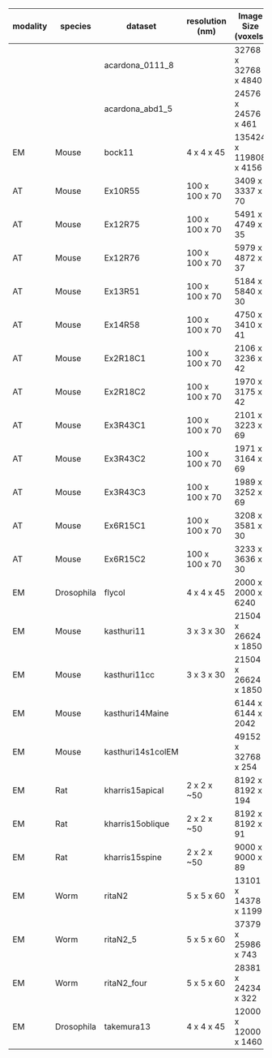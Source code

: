 | modality|species|dataset|resolution (nm)|Image Size (voxels)|reference |
| -----|-----|-----|-----|-----|----- |
| ||acardona_0111_8||32768 x 32768 x 4840| |
| ||acardona_abd1_5||24576 x 24576 x 461| |
| EM|Mouse|bock11|4 x 4 x 45|135424 x 119808 x 4156|[nature.com/nature/journal/v47...](http://www.nature.com/nature/journal/v471/n7337/full/nature09802.html) |
| AT|Mouse|Ex10R55|100 x 100 x 70|3409 x 3337 x 70|[nature.com/articles/sdata2014...](http://www.nature.com/articles/sdata201446) |
| AT|Mouse|Ex12R75|100 x 100 x 70|5491 x 4749 x 35|[nature.com/articles/sdata2014...](http://www.nature.com/articles/sdata201446) |
| AT|Mouse|Ex12R76|100 x 100 x 70|5979 x 4872 x 37|[nature.com/articles/sdata2014...](http://www.nature.com/articles/sdata201446) |
| AT|Mouse|Ex13R51|100 x 100 x 70|5184 x 5840 x 30|[nature.com/articles/sdata2014...](http://www.nature.com/articles/sdata201446) |
| AT|Mouse|Ex14R58|100 x 100 x 70|4750 x 3410 x 41|[nature.com/articles/sdata2014...](http://www.nature.com/articles/sdata201446) |
| AT|Mouse|Ex2R18C1|100 x 100 x 70|2106 x 3236 x 42|[nature.com/articles/sdata2014...](http://www.nature.com/articles/sdata201446) |
| AT|Mouse|Ex2R18C2|100 x 100 x 70|1970 x 3175 x 42|[nature.com/articles/sdata2014...](http://www.nature.com/articles/sdata201446) |
| AT|Mouse|Ex3R43C1|100 x 100 x 70|2101 x 3223 x 69|[nature.com/articles/sdata2014...](http://www.nature.com/articles/sdata201446) |
| AT|Mouse|Ex3R43C2|100 x 100 x 70|1971 x 3164 x 69|[nature.com/articles/sdata2014...](http://www.nature.com/articles/sdata201446) |
| AT|Mouse|Ex3R43C3|100 x 100 x 70|1989 x 3252 x 69|[nature.com/articles/sdata2014...](http://www.nature.com/articles/sdata201446) |
| AT|Mouse|Ex6R15C1|100 x 100 x 70|3208 x 3581 x 30|[nature.com/articles/sdata2014...](http://www.nature.com/articles/sdata201446) |
| AT|Mouse|Ex6R15C2|100 x 100 x 70|3233 x 3636 x 30|[nature.com/articles/sdata2014...](http://www.nature.com/articles/sdata201446) |
| EM|Drosophila|flycol|4 x 4 x 45|2000 x 2000 x 6240| |
| EM|Mouse|kasthuri11|3 x 3 x 30|21504 x 26624 x 1850|[sciencedirect.com/science/art...](http://www.sciencedirect.com/science/article/pii/S0092867415008247) |
| EM|Mouse|kasthuri11cc|3 x 3 x 30|21504 x 26624 x 1850|[sciencedirect.com/science/art...](http://www.sciencedirect.com/science/article/pii/S0092867415008247) |
| EM|Mouse|kasthuri14Maine||6144 x 6144 x 2042|[sciencedirect.com/science/art...](http://www.sciencedirect.com/science/article/pii/S0092867415008247) |
| EM|Mouse|kasthuri14s1colEM||49152 x 32768 x 254|[sciencedirect.com/science/art...](http://www.sciencedirect.com/science/article/pii/S0092867415008247) |
| EM|Rat|kharris15apical|2 x 2 x ~50|8192 x 8192 x 194|[ncbi.nlm.nih.gov/pubmed/26347...](http://www.ncbi.nlm.nih.gov/pubmed/26347348) |
| EM|Rat|kharris15oblique|2 x 2 x ~50|8192 x 8192 x 91|[ncbi.nlm.nih.gov/pubmed/26347...](http://www.ncbi.nlm.nih.gov/pubmed/26347348) |
| EM|Rat|kharris15spine|2 x 2 x ~50|9000 x 9000 x 89|[ncbi.nlm.nih.gov/pubmed/26347...](http://www.ncbi.nlm.nih.gov/pubmed/26347348) |
| EM|Worm|ritaN2|5 x 5 x 60|13101 x 14378 x 1199|[wormatlas.org/ver1/MoW_built0...](http://www.wormatlas.org/ver1/MoW_built0.92/toc.html) |
| EM|Worm|ritaN2_5|5 x 5 x 60|37379 x 25986 x 743|[wormatlas.org/ver1/MoW_built0...](http://www.wormatlas.org/ver1/MoW_built0.92/toc.html) |
| EM|Worm|ritaN2_four|5 x 5 x 60|28381 x 24234 x 322|[wormatlas.org/ver1/MoW_built0...](http://www.wormatlas.org/ver1/MoW_built0.92/toc.html) |
| EM|Drosophila|takemura13|4 x 4 x 45|12000 x 12000 x 1460|[nature.com/nature/journal/v50...](http://www.nature.com/nature/journal/v500/n7461/full/nature12450.html#/semi-automated-connectome-reconstruction) |
